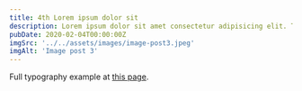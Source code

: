```yaml
---
title: 4th Lorem ipsum dolor sit
description: Lorem ipsum dolor sit amet consectetur adipisicing elit. Tenetur vero esse non molestias eos excepturi.
pubDate: 2020-02-04T00:00:00Z
imgSrc: '../../assets/images/image-post3.jpeg'
imgAlt: 'Image post 3'
---
```


Full typography example at [this page](./sixth-post).
